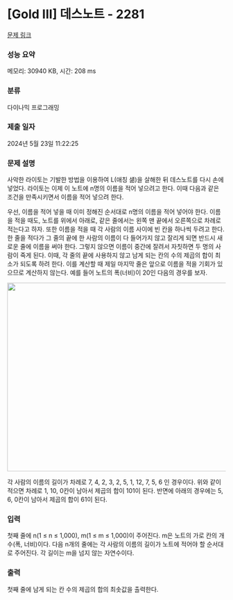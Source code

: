 # [Gold III] 데스노트 - 2281 

[문제 링크](https://www.acmicpc.net/problem/2281) 

### 성능 요약

메모리: 30940 KB, 시간: 208 ms

### 분류

다이나믹 프로그래밍

### 제출 일자

2024년 5월 23일 11:22:25

### 문제 설명

<p>사악한 라이토는 기발한 방법을 이용하여 L(애칭 섊)을 살해한 뒤 데스노트를 다시 손에 넣었다. 라이토는 이제 이 노트에 n명의 이름을 적어 넣으려고 한다. 이때 다음과 같은 조건을 만족시키면서 이름을 적어 넣으려 한다.</p>

<p>우선, 이름을 적어 넣을 때 이미 정해진 순서대로 n명의 이름을 적어 넣어야 한다. 이름을 적을 때도, 노트를 위에서 아래로, 같은 줄에서는 왼쪽 맨 끝에서 오른쪽으로 차례로 적는다고 하자. 또한 이름을 적을 때 각 사람의 이름 사이에 빈 칸을 하나씩 두려고 한다. 한 줄을 적다가 그 줄의 끝에 한 사람의 이름이 다 들어가지 않고 잘리게 되면 반드시 새로운 줄에 이름을 써야 한다. 그렇지 않으면 이름이 중간에 잘려서 자칫하면 두 명의 사람이 죽게 된다. 이때, 각 줄의 끝에 사용하지 않고 남게 되는 칸의 수의 제곱의 합이 최소가 되도록 하려 한다. 이를 계산할 때 제일 마지막 줄은 앞으로 이름을 적을 기회가 있으므로 계산하지 않는다. 예를 들어 노트의 폭(너비)이 20인 다음의 경우를 보자.</p>

<p style="text-align: center;"><img alt="" height="434" src="https://www.acmicpc.net/JudgeOnline/upload/201008/ddp.PNG" width="658"></p>

<p>각 사람의 이름의 길이가 차례로 7, 4, 2, 3, 2, 5, 1, 12, 7, 5, 6 인 경우이다. 위와 같이 적으면 차례로 1, 10, 0칸이 남아서 제곱의 합이 101이 된다. 반면에 아래의 경우에는 5, 6, 0칸이 남아서 제곱의 합이 61이 된다.</p>

### 입력 

 <p>첫째 줄에 n(1 ≤ n ≤ 1,000), m(1 ≤ m ≤ 1,000)이 주어진다. m은 노트의 가로 칸의 개수(폭, 너비)이다. 다음 n개의 줄에는 각 사람의 이름의 길이가 노트에 적어야 할 순서대로 주어진다. 각 길이는 m을 넘지 않는 자연수이다.</p>

### 출력 

 <p>첫째 줄에 남게 되는 칸 수의 제곱의 합의 최솟값을 출력한다.</p>

